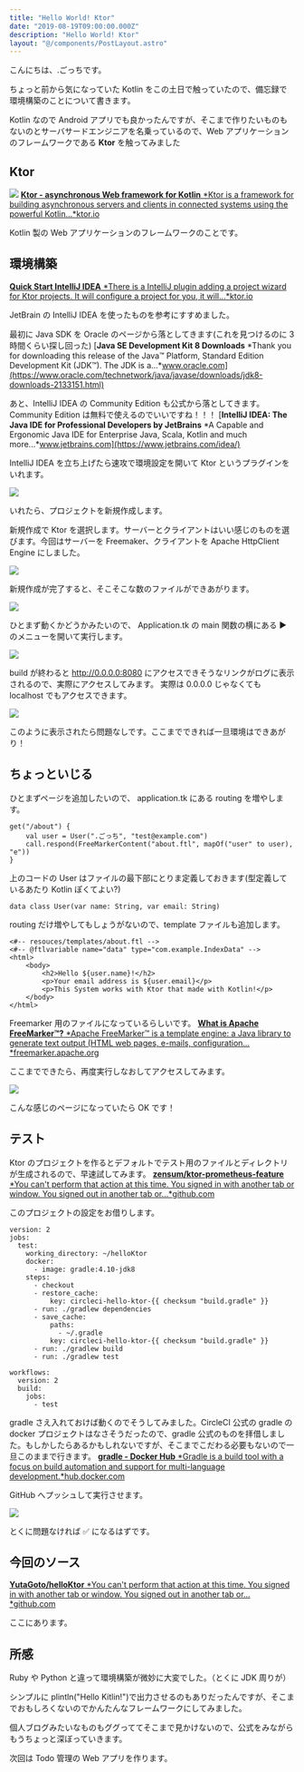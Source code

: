 ```yaml
---
title: "Hello World! Ktor"
date: "2019-08-19T09:00:00.000Z"
description: "Hello World! Ktor"
layout: "@/components/PostLayout.astro"
---
```


こんにちは、.ごっちです。

ちょっと前から気になっていた Kotlin をこの土日で触っていたので、備忘録で環境構築のことについて書きます。

Kotlin なので Android アプリでも良かったんですが、そこまで作りたいものもないのとサーバサードエンジニアを名乗っているので、Web アプリケーションのフレームワークである **Ktor** を触ってみました

## Ktor

![](https://cdn-images-1.medium.com/max/8870/1*4aBfRqsFco67-aiA1EFFmg.png)
[**Ktor - asynchronous Web framework for Kotlin**
*Ktor is a framework for building asynchronous servers and clients in connected systems using the powerful Kotlin…*ktor.io](https://ktor.io/)

Kotlin 製の Web アプリケーションのフレームワークのことです。

## 環境構築

[**Quick Start IntelliJ IDEA**
*There is a IntelliJ plugin adding a project wizard for Ktor projects. It will configure a project for you, it will…*ktor.io](https://ktor.io/quickstart/quickstart/intellij-idea.html)

JetBrain の IntelliJ IDEA を使ったものを参考にすすめました。

最初に Java SDK を Oracle のページから落としてきます(これを見つけるのに 3 時間くらい探し回った)
[**Java SE Development Kit 8 Downloads**
*Thank you for downloading this release of the Java™ Platform, Standard Edition Development Kit (JDK™). The JDK is a…*www.oracle.com](https://www.oracle.com/technetwork/java/javase/downloads/jdk8-downloads-2133151.html)

あと、IntelliJ IDEA の Community Edition も公式から落としてきます。Community Edition は無料で使えるのでいいですね！！！
[**IntelliJ IDEA: The Java IDE for Professional Developers by JetBrains**
*A Capable and Ergonomic Java IDE for Enterprise Java, Scala, Kotlin and much more...*www.jetbrains.com](https://www.jetbrains.com/idea/)

IntelliJ IDEA を立ち上げたら速攻で環境設定を開いて Ktor というプラグインをいれます。

![](https://cdn-images-1.medium.com/max/2028/1*hnesuBJ3w_8RJGSXb4On6g.png)

いれたら、プロジェクトを新規作成します。

新規作成で Ktor を選択します。サーバーとクライアントはいい感じのものを選びます。今回はサーバーを Freemaker、クライアントを Apache HttpClient Engine にしました。

![](https://cdn-images-1.medium.com/max/2424/1*J2mq-BBM23GaL0u23Lkv1Q.png)

新規作成が完了すると、そこそこな数のファイルができあがります。

![](https://cdn-images-1.medium.com/max/2800/1*2BVLjm_chF0nNg6CYvEdOA.png)

ひとまず動くかどうかみたいので、 Application.tk の main 関数の横にある ▶ のメニューを開いて実行します。

![](https://cdn-images-1.medium.com/max/2000/1*ZQqTwpnGrTo9Gi2_22GWdw.png)

build が終わると http://0.0.0.0:8080 にアクセスできそうなリンクがログに表示されるので、実際にアクセスしてみます。 実際は 0.0.0.0 じゃなくても localhost でもアクセスできます。

![](https://cdn-images-1.medium.com/max/2000/1*fXG6AnFZVn1PpmKKAdbYXw.png)

このように表示されたら問題なしです。ここまでできれば一旦環境はできあがり！

## ちょっといじる

ひとまずページを追加したいので、 application.tk にある routing を増やします。

    get("/about") {
        val user = User(".ごっち", "test@example.com")
        call.respond(FreeMarkerContent("about.ftl", mapOf("user" to user), "e"))
    }

上のコードの User はファイルの最下部にとりま定義しておきます(型定義しているあたり Kotlin ぽくてよい?)

    data class User(var name: String, var email: String)

routing だけ増やしてもしょうがないので、template ファイルも追加します。

    <#-- resouces/templates/about.ftl -->
    <#-- @ftlvariable name="data" type="com.example.IndexData" -->
    <html>
        <body>
            <h2>Hello ${user.name}!</h2>
            <p>Your email address is ${user.email}</p>
            <p>This System works with Ktor that made with Kotlin!</p>
        </body>
    </html>

Freemarker 用のファイルになっているらしいです。
[**What is Apache FreeMarker™?**
*Apache FreeMarker™ is a template engine: a Java library to generate text output (HTML web pages, e-mails, configuration…*freemarker.apache.org](https://freemarker.apache.org/)

ここまでできたら、再度実行しなおしてアクセスしてみます。

![](https://cdn-images-1.medium.com/max/2000/1*wyTeGfD3cqN7rXjFfWp-0A.png)

こんな感じのページになっていたら OK です！

## テスト

Ktor のプロジェクトを作るとデフォルトでテスト用のファイルとディレクトリが生成されるので、早速試してみます。
[**zensum/ktor-prometheus-feature**
*You can't perform that action at this time. You signed in with another tab or window. You signed out in another tab or…*github.com](https://github.com/zensum/ktor-prometheus-feature/blob/master/.circleci/config.yml)

このプロジェクトの設定をお借りします。

    version: 2
    jobs:
      test:
        working_directory: ~/helloKtor
        docker:
          - image: gradle:4.10-jdk8
        steps:
          - checkout
          - restore_cache:
              key: circleci-hello-ktor-{{ checksum "build.gradle" }}
          - run: ./gradlew dependencies
          - save_cache:
              paths:
                - ~/.gradle
              key: circleci-hello-ktor-{{ checksum "build.gradle" }}
          - run: ./gradlew build
          - run: ./gradlew test

    workflows:
      version: 2
      build:
        jobs:
          - test

gradle さえ入れておけば動くのでそうしてみました。CircleCI 公式の gradle の docker プロジェクトはなさそうだったので、gradle 公式のものを拝借しました。もしかしたらあるかもしれないですが、そこまでこだわる必要もないので一旦このままで行きます。
[**gradle - Docker Hub**
*Gradle is a build tool with a focus on build automation and support for multi-language development.*hub.docker.com](https://hub.docker.com/_/gradle)

GitHub へプッシュして実行させます。

![](https://cdn-images-1.medium.com/max/2000/1*liDVxDjozN4DpK7dxK0btw.png)

とくに問題なければ ✅ になるはずです。

## 今回のソース

[**YutaGoto/helloKtor**
*You can't perform that action at this time. You signed in with another tab or window. You signed out in another tab or…*github.com](https://github.com/YutaGoto/helloKtor)

ここにあります。

## 所感

Ruby や Python と違って環境構築が微妙に大変でした。（とくに JDK 周りが）

シンプルに plintln("Hello Kitlin!")で出力させるのもありだったんですが、そこまでおもしろくないのでかんたんなフレームワークにしてみました。

個人ブログみたいなものもググっててそこまで見かけないので、公式をみながらもうちょっと深ぼっていきます。

次回は Todo 管理の Web アプリを作ります。
